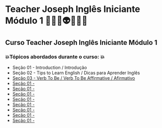 # Teacher Joseph Inglês Iniciante Módulo 1 👩🏻‍💻👽🤖🤯🚀
## Curso Teacher Joseph Inglês Iniciante Módulo 1
### 💥Tópicos abordados durante o curso: 💥
- Seção 01 - Introduction / Introdução
- Seção 02 - Tips to Learn English / Dicas para Aprender Inglês
- [Seção 03 - Verb To Be / Verb To Be Affirmative / Afirmativo](https://github.com/romulovieira777/Teacher_Joseph_Ingles_Iniciante_modulo_1/tree/main/Section_03_Verb_to_be_affirmative)
- [Seção 01 - ]()
- [Seção 01 - ]()
- [Seção 01 - ]()
- [Seção 01 - ]()
- [Seção 01 - ]()
- [Seção 01 - ]()
- [Seção 01 - ]()
- [Seção 01 - ]()
